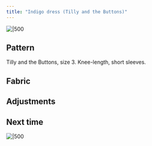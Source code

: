 ```yaml
---
title: "Indigo dress (Tilly and the Buttons)"
---
```


![|500](projects/attachments/DSCF7966.jpg)
## Pattern
Tilly and the Buttons, size 3. 
Knee-length, short sleeves. 
## Fabric


## Adjustments


## Next time



![|500](projects/attachments/DSCF7967.jpg)


